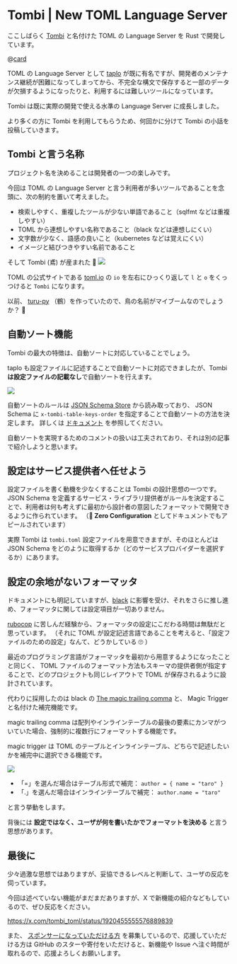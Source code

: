 # Tombi | New TOML Language Server

ここしばらく [Tombi](https://tombi-toml.github.io/tombi/) と名付けた TOML の Language Server を Rust で開発しています。

@[card](https://github.com/tombi-toml/tombi)

TOML の Language Server として [taplo](https://github.com/tamasfe/taplo) が既に有名ですが、開発者のメンテナンス継続が困難になってしまってから、不完全な構文で保存すると一部のデータが欠損するようになったりと、利用するには難しいツールになっています。

Tombi は既に実際の開発で使える水準の Language Server に成長しました。

より多くの方に Tombi を利用してもらうため、何回かに分けて Tombi の小話を投稿していきます。

## Tombi と言う名称
プロジェクト名を決めることは開発者の一つの楽しみです。

今回は TOML の Language Server と言う利用者が多いツールであることを念頭に、次の制約を置いて考えました。

- 検索しやすく、重複したツールが少ない単語であること（sqlfmt などは重複しやすい）
- TOML から連想しやすい名称であること（black などは連想しにくい）
- 文字数が少なく、語感の良いこと（kubernetes などは覚えにくい）
- イメージと結びつきやすい名前であること

そして Tombi (鳶) が産まれた 🦅
![](https://storage.googleapis.com/zenn-user-upload/8f36511d4972-20250514.jpg)

TOML の公式サイトである [toml.io](https://toml.io) の `io` を左右にひっくり返して `l` と `o` をくっつけると `Tombi` になります。

以前、 [turu-py](https://github.com/yassun7010/turu-py) （鶴）を作っていたので、鳥の名前がマイブームなのでしょうか？ 🦆


## 自動ソート機能

Tombi の最大の特徴は、自動ソートに対応していることでしょう。

taplo も設定ファイルに記述することで自動ソートに対応できましたが、Tombi **は設定ファイルの記載なし**で自動ソートを行えます。

![](https://storage.googleapis.com/zenn-user-upload/a49422b81035-20250514.gif)

自動ソートのルールは [JSON Schema Store](https://www.schemastore.org/json/) から読み取っており、 JSON Schema に `x-tombi-table-keys-order` を指定することで自動ソートの方法を決定します。
詳しくは [ドキュメント](https://tombi-toml.github.io/tombi/docs/json-schema) を参照してください。

自動ソートを実現するためのコメントの扱いは工夫されており、それは別の記事で紹介しようと思います。

## 設定はサービス提供者へ任せよう

設定ファイルを書く動機を少なくすることは Tombi の設計思想の一つです。
JSON Schema を定義するサービス・ライブラリ提供者がルールを決定することで、利用者は何も考えずに最初から設計者の意図したフォーマットで開発できるように作られています。
（**🚀 Zero Configuration** としてドキュメントでもアピールされています）

実際 Tombi は `tombi.toml` 設定ファイルを用意できますが、そのほとんどは JSON Schema をどのように取得するか（どのサービスプロバイダーを選択するか）にあります。


## 設定の余地がないフォーマッタ
ドキュメントにも明記していますが、[black](https://github.com/psf/black) に影響を受け、それをさらに推し進め、フォーマッタに関しては設定項目が一切ありません。

[rubocop](https://github.com/rubocop/rubocop) に苦しんだ経験から、フォーマッタの設定にこだわる時間は無駄だと思っています。
（それに TOML が設定記述言語であることを考えると、「設定ファイルのための設定」なんて、どうかしている 🙄 ）

最近のプログラミング言語がフォーマッタを最初から用意するようになったことと同じく、 TOML ファイルのフォーマット方法もスキーマの提供者側が指定することで、どのプロジェクトも同じレイアウトで TOML が保存されるように設計されています。

代わりに採用したのは black の [The magic trailing comma](https://black.readthedocs.io/en/stable/the_black_code_style/current_style.html#the-magic-trailing-comma) と、 Magic Trigger と名付けた補完機能です。

magic trailing comma は配列やインラインテーブルの最後の要素にカンマがついていた場合、強制的に複数行にフォーマットする機能です。

magic trigger は TOML のテーブルとインラインテーブル、どちらで記述したいかを補完中に選択できる機能です。

![](https://storage.googleapis.com/zenn-user-upload/c42a3f65618b-20250515.png)

- 「=」を選んだ場合はテーブル形式で補完： `author = { name = "taro" }`
- 「.」を選んだ場合はインラインテーブルで補完： `author.name = "taro"`

と言う挙動をします。

背後には **設定ではなく、ユーザが何を書いたかでフォーマットを決める** と言う思想があります。

## 最後に

少々過激な思想ではありますが、妥協できるレベルと判断して、ユーザの反応を伺っています。

今回は述べていない機能がまだまだありますが、X で新機能の紹介などもしているので、ぜひ反応をください。

https://x.com/tombi_toml/status/1920455555576889839

また、 [スポンサーになっていただける方](https://github.com/sponsors/tombi-toml) を募集しているので、応援していただける方は GitHub のスターや寄付をいただけると、新機能や Issue へ注ぐ時間が取れるので、応援よろしくお願いします。
